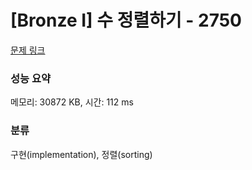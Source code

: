# [Bronze I] 수 정렬하기 - 2750 

[문제 링크](https://www.acmicpc.net/problem/2750) 

### 성능 요약

메모리: 30872 KB, 시간: 112 ms

### 분류

구현(implementation), 정렬(sorting)

